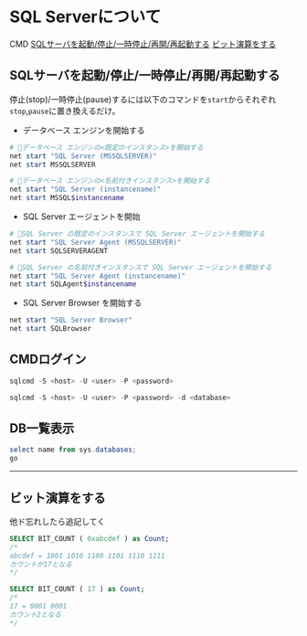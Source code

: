 # SQL Serverについて

CMD
[SQLサーバを起動/停止/一時停止/再開/再起動する](#cmd)
[ビット演算をする](#bit)

## <a name=cmd>SQLサーバを起動/停止/一時停止/再開/再起動する</a>

停止(stop)/一時停止(pause)するには以下のコマンドを`start`からそれぞれ`stop`,`pause`に置き換えるだけ。

- データベース エンジンを開始する

```powershell
# 🌟データベース エンジンの<既定のインスタンス>を開始する
net start "SQL Server (MSSQLSERVER)"
net start MSSQLSERVER

# 🌟データベース エンジンの<名前付きインスタンス>を開始する
net start "SQL Server (instancename)"
net start MSSQL$instancename
```

- SQL Server エージェントを開始

```powershell
# 🌟SQL Server の既定のインスタンスで SQL Server エージェントを開始する
net start "SQL Server Agent (MSSQLSERVER)"
net start SQLSERVERAGENT

# 🌟SQL Server の名前付きインスタンスで SQL Server エージェントを開始する
net start "SQL Server Agent (instancename)"
net start SQLAgent$instancename
```

- SQL Server Browser を開始する

```powershell
net start "SQL Server Browser"
net start SQLBrowser
```

## CMDログイン

```powershell
sqlcmd -S <host> -U <user> -P <password>

sqlcmd -S <host> -U <user> -P <password> -d <database>
```

## DB一覧表示

```powershell
select name from sys.databases;
go
```

---

## <a name=bit>ビット演算をする</a>

他ド忘れしたら追記してく

```sql
SELECT BIT_COUNT ( 0xabcdef ) as Count;
/*
abcdef = 1001 1010 1100 1101 1110 1111 
カウントが17となる
*/

SELECT BIT_COUNT ( 17 ) as Count;
/*
17 = 0001 0001
カウント2となる
*/
```
